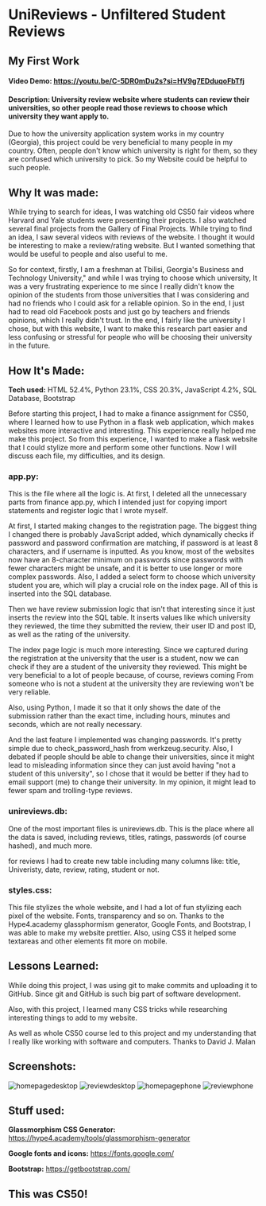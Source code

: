 # UniReviews - Unfiltered Student Reviews
## My First Work
#### Video Demo:  <https://youtu.be/C-5DR0mDu2s?si=HV9g7EDduqoFbTfj>
#### Description: University review website where students can review their universities, so other people read those reviews to choose which university they want apply to.

 Due to how the university application system works in my country (Georgia), this project could be very beneficial to many people in my country. Often, people don't know which university is right for them, so they are confused which university to pick. So my Website could be helpful to such people.
## Why It was made:
While trying to search for ideas, I was watching old CS50 fair videos where Harvard and Yale students were presenting their projects. I also watched several final projects from the Gallery of Final Projects. While trying to find an idea, I saw several videos with reviews of the website. I thought it would be interesting to make a review/rating website. But I wanted something that would be useful to people and also useful to me.

So for context, firstly, I am a freshman at Tbilisi, Georgia's Business and Technology University," and while I was trying to choose which university, It was a very frustrating experience to me since I really didn't know the opinion of the students from those universities that I was considering and had no friends who I could ask for a reliable opinion. So in the end, I just had to read old Facebook posts and just go by teachers and friends opinions, which I really didn't trust. In the end, I fairly like the university I chose, but with this website, I want to make this research part easier and less confusing or stressful for people who will be choosing their university in the future. 

## How It's Made:
**Tech used:** HTML 52.4%, Python 23.1%, CSS 20.3%, JavaScript 4.2%, SQL Database, Bootstrap <br>

Before starting this project, I had to make a finance assignment for CS50, where I learned how to use Python in a flask web application, which makes websites more interactive and interesting. This experience really helped me make this project. So from this experience, I wanted to make a flask website that I could stylize more and perform some other functions. Now I will discuss each file, my difficulties, and its design.

### <b>app.py:</b>
This is the file where all the logic is. At first, I deleted all the unnecessary parts from finance app.py, which I intended just for copying import statements and register logic that I wrote myself.

At first, I started making changes to the registration page. The biggest thing I changed there is probably JavaScript added, which dynamically checks if password and password confirmation are matching, if password is at least 8 characters, and if username is inputted. As you know, most of the websites now have an 8-character minimum on passwords since passwords with fewer characters might be unsafe, and it is better to use longer or more complex passwords. Also, I added a select form to choose which university student you are, which will play a crucial role on the index page. All of this is inserted into the SQL database.

Then we have review submission logic that isn't that interesting since it just inserts the review into the SQL table. It inserts values like which university they reviewed, the time they submitted the review, their user ID and post ID, as well as the rating of the university.

The index page logic is much more interesting. Since we captured during the registration at the university that the user is a student, now we can check if they are a student of the university they reviewed. This might be very beneficial to a lot of people because, of course, reviews coming From someone who is not a student at the university they are reviewing won't be very reliable.

Also, using Python, I made it so that it only shows the date of the submission rather than the exact time, including hours, minutes and seconds, which are not really necessary.

And the last feature I implemented was changing passwords. It's pretty simple due to check_password_hash from werkzeug.security. Also, I debated if people should be able to change their universities, since it might lead to misleading information since they can just avoid having "not a student of this university", so I chose that it would be better if they had to email support (me) to change their university. In my opinion, it might lead to fewer spam and trolling-type reviews.

### <b>unireviews.db:</b>
One of the most important files is unireviews.db. This is the place where all the data is saved, including  reviews, titles, ratings, passwords (of course hashed), and much more.

for reviews I had to create new table including many columns like: title, Univeristy, date, review, rating, student or not.
### <b>styles.css:</b>
This file stylizes the whole website, and I had a lot of fun stylizing each pixel of the website. Fonts, transparency and so on. Thanks to the Hype4.academy glassphormism generator, Google Fonts, and Bootstrap, I was able to make my website prettier. Also, using CSS it helped some textareas and other elements fit more on mobile.

## Lessons Learned:
While doing this project, I was using git to make commits and uploading it to GitHub. Since git and GitHub is such big part of software development.

Also, with this project, I learned many CSS tricks while researching interesting things to add to my website.

As well as whole CS50 course led to this project and my understanding that I really like working with software and computers. Thanks to David J. Malan
## Screenshots:
![homepagedesktop](https://github.com/Dogeboge1023/unireviews/assets/82914110/27b63842-ca9f-4d25-83b0-cbf7786ba714)
![reviewdesktop](https://github.com/Dogeboge1023/unireviews/assets/82914110/72ff39c3-f968-408c-9c5b-af9623ce6bb1)
![homepagephone](https://github.com/Dogeboge1023/unireviews/assets/82914110/6758e8ec-614b-4dcd-9f6d-f0fa6d9b5ab7)
![reviewphone](https://github.com/Dogeboge1023/unireviews/assets/82914110/78e5f649-cc62-4173-bdc7-35b9092e49d6)
## Stuff used:
**Glassmorphism CSS Generator:** https://hype4.academy/tools/glassmorphism-generator


**Google fonts and icons:** https://fonts.google.com/

**Bootstrap:** https://getbootstrap.com/

## This was CS50!



